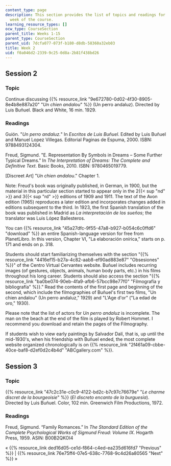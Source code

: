 ```yaml
---
content_type: page
description: This section provides the list of topics and readings for the second
  week of the course.
learning_resource_types: []
ocw_type: CourseSection
parent_title: Weeks 1-15
parent_type: CourseSection
parent_uid: 7dcfa077-073f-b180-d8db-58360a32eb03
title: Week 2
uid: f0a046d2-2339-9c25-0d8a-2b81f438bd26
---
```


Session 2
---------

### Topic

Continue discussing {{% resource_link "9e672780-0d02-4f30-8905-8e4b8e887a20" "_Un chien andalou_" %}} (Un perro andaluz). Directed by Luis Buñuel. Black and White, 16 min. 1929.

### Readings

Guión. "_Un perro andaluz._" In _Escritos de Luis Buñuel_. Edited by Luis Buñuel and Manuel Lopez Villegas. Editorial Paginas de Espuma, 2000. ISBN: 9788493124304.

Freud, Sigmund. "E. Representation By Symbols in Dreams – Some Further Typical Dreams." In _The Interpretation of Dreams: The Complete and Definitive Text_. Basic Books, 2010. ISBN: 9780465019779.

\[Discreet Art\] "_Un chien andalou_." Chapter 1.

Note: Freud's book was originally published, in German, in 1900, but the material in this particular section started to appear only in the 2{{< sup "nd" >}} and 3{{< sup "rd" >}} editions of 1909 and 1911. The text of the Avon edition (1965) reproduces a later edition and incorporates changes added in editions subsequent to the third. In 1923, the first Spanish translation of the book was published in Madrid as _La interpretación de los sueños_; the translator was Luis López Ballesteros.

You can {{% resource_link "45a27dfc-9f55-47a8-b927-b054c6c0ffd6" "download" %}} an entire Spanish-language version for free from PlanetLibro. In this version, Chapter VI, "La elaboración onírica," starts on p. 171 and ends on p. 318.

Students should start familiarizing themselves with the section "{{% resource_link "4416ef15-b27a-4c82-aab8-ef90ad883e87" "Obsesiones" %}}" of the Centro Virtual Cervantes website. Buñuel includes recurring images (of gestures, objects, animals, human body parts, etc.) in his films throughout his long career. Students should also access the section "{{% resource_link "ba0be074-90eb-4fa9-afb6-57bcc98e77f0" "Filmografía y bibliografía" %}}." Read the contents of the first page and beginning of the second, which include the filmographies of Buñuel's first two films, "Un chien andalou" (Un perro andaluz," 1929) and "L'Age d'or" ("La edad de oro," 1930).

Please note that the list of actors for _Un perro andaluz_ is incomplete. The man on the beach at the end of the film is played by Robert Hommet. I recommend you download and retain the pages of the Filmography.

If students wish to view early paintings by Salvador Dalí, that is, up until the mid-1930's, when his friendship with Buñuel ended, the most complete website organized chronologically is on {{% resource_link "2f461a09-cbbe-40ce-baf8-d2ef0d2c4b4d" "ABCgallery.com" %}}.

Session 3
---------

### Topic

{{% resource_link "47c2c31e-c0c9-4122-bd2c-b7c97c76679e" "_Le charme discret de la bourgeoisie_" %}} (_El discreto encanto de la burguesía_). Directed by Luis Buñuel. Color, 102 min. Greenwich Film Productions, 1972.

### Readings

Freud, Sigmund. “Family Romances.” In _The Standard Edition of the Complete Psychological Works of Sigmund Freud: Volume IX._ Hogarth Press, 1959. ASIN: B00B2QKOI4

« {{% resource_link ded16d05-ce1d-f864-c4ed-ea235d616fd7 "Previous" %}} | {{% resource_link 76e75ff4-07e5-638c-7768-9c4d26a80565 "Next" %}} »